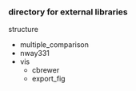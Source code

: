 ### directory for external libraries ###

structure

* multiple_comparison
* nway331
* vis
	* cbrewer
	* export_fig